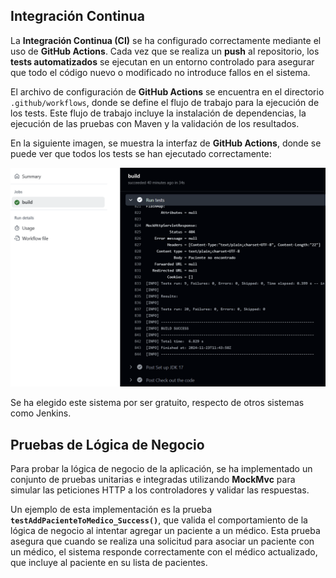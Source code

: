 ## Integración Continua

La **Integración Continua (CI)** se ha configurado correctamente mediante el uso de **GitHub Actions**. Cada vez que se realiza un **push** al repositorio, los **tests automatizados** se ejecutan en un entorno controlado para asegurar que todo el código nuevo o modificado no introduce fallos en el sistema.

El archivo de configuración de **GitHub Actions** se encuentra en el directorio `.github/workflows`, donde se define el flujo de trabajo para la ejecución de los tests. Este flujo de trabajo incluye la instalación de dependencias, la ejecución de las pruebas con Maven y la validación de los resultados.

En la siguiente imagen, se muestra la interfaz de **GitHub Actions**, donde se puede ver que todos los tests se han ejecutado correctamente:

![GitHub Actions - Tests Pasados](../../img/test.png)

Se ha elegido este sistema por ser gratuito, respecto de otros sistemas como Jenkins.

## Pruebas de Lógica de Negocio

Para probar la lógica de negocio de la aplicación, se ha implementado un conjunto de pruebas unitarias e integradas utilizando **MockMvc** para simular las peticiones HTTP a los controladores y validar las respuestas. 

Un ejemplo de esta implementación es la prueba **`testAddPacienteToMedico_Success()`**, que valida el comportamiento de la lógica de negocio al intentar agregar un paciente a un médico. Esta prueba asegura que cuando se realiza una solicitud para asociar un paciente con un médico, el sistema responde correctamente con el médico actualizado, que incluye al paciente en su lista de pacientes.